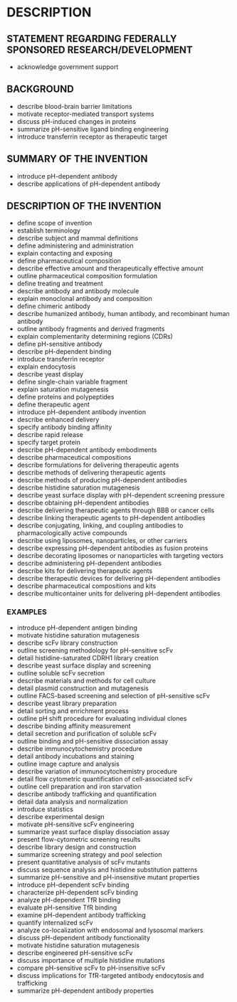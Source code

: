 # DESCRIPTION

## STATEMENT REGARDING FEDERALLY SPONSORED RESEARCH/DEVELOPMENT

- acknowledge government support

## BACKGROUND

- describe blood-brain barrier limitations
- motivate receptor-mediated transport systems
- discuss pH-induced changes in proteins
- summarize pH-sensitive ligand binding engineering
- introduce transferrin receptor as therapeutic target

## SUMMARY OF THE INVENTION

- introduce pH-dependent antibody
- describe applications of pH-dependent antibody

## DESCRIPTION OF THE INVENTION

- define scope of invention
- establish terminology
- describe subject and mammal definitions
- define administering and administration
- explain contacting and exposing
- define pharmaceutical composition
- describe effective amount and therapeutically effective amount
- outline pharmaceutical composition formulation
- define treating and treatment
- describe antibody and antibody molecule
- explain monoclonal antibody and composition
- define chimeric antibody
- describe humanized antibody, human antibody, and recombinant human antibody
- outline antibody fragments and derived fragments
- explain complementarity determining regions (CDRs)
- define pH-sensitive antibody
- describe pH-dependent binding
- introduce transferrin receptor
- explain endocytosis
- describe yeast display
- define single-chain variable fragment
- explain saturation mutagenesis
- define proteins and polypeptides
- define therapeutic agent
- introduce pH-dependent antibody invention
- describe enhanced delivery
- specify antibody binding affinity
- describe rapid release
- specify target protein
- describe pH-dependent antibody embodiments
- describe pharmaceutical compositions
- describe formulations for delivering therapeutic agents
- describe methods of delivering therapeutic agents
- describe methods of producing pH-dependent antibodies
- describe histidine saturation mutagenesis
- describe yeast surface display with pH-dependent screening pressure
- describe obtaining pH-dependent antibodies
- describe delivering therapeutic agents through BBB or cancer cells
- describe linking therapeutic agents to pH-dependent antibodies
- describe conjugating, linking, and coupling antibodies to pharmacologically active compounds
- describe using liposomes, nanoparticles, or other carriers
- describe expressing pH-dependent antibodies as fusion proteins
- describe decorating liposomes or nanoparticles with targeting vectors
- describe administering pH-dependent antibodies
- describe kits for delivering therapeutic agents
- describe therapeutic devices for delivering pH-dependent antibodies
- describe pharmaceutical compositions and kits
- describe multicontainer units for delivering pH-dependent antibodies

### EXAMPLES

- introduce pH-dependent antigen binding
- motivate histidine saturation mutagenesis
- describe scFv library construction
- outline screening methodology for pH-sensitive scFv
- detail histidine-saturated CDRH1 library creation
- describe yeast surface display and screening
- outline soluble scFv secretion
- describe materials and methods for cell culture
- detail plasmid construction and mutagenesis
- outline FACS-based screening and selection of pH-sensitive scFv
- describe yeast library preparation
- detail sorting and enrichment process
- outline pH shift procedure for evaluating individual clones
- describe binding affinity measurement
- detail secretion and purification of soluble scFv
- outline binding and pH-sensitive dissociation assay
- describe immunocytochemistry procedure
- detail antibody incubations and staining
- outline image capture and analysis
- describe variation of immunocytochemistry procedure
- detail flow cytometric quantification of cell-associated scFv
- outline cell preparation and iron starvation
- describe antibody trafficking and quantification
- detail data analysis and normalization
- introduce statistics
- describe experimental design
- motivate pH-sensitive scFv engineering
- summarize yeast surface display dissociation assay
- present flow-cytometric screening results
- describe library design and construction
- summarize screening strategy and pool selection
- present quantitative analysis of scFv mutants
- discuss sequence analysis and histidine substitution patterns
- summarize pH-sensitive and pH-insensitive mutant properties
- introduce pH-dependent scFv binding
- characterize pH-dependent scFv binding
- analyze pH-dependent TfR binding
- evaluate pH-sensitive TfR binding
- examine pH-dependent antibody trafficking
- quantify internalized scFv
- analyze co-localization with endosomal and lysosomal markers
- discuss pH-dependent antibody functionality
- motivate histidine saturation mutagenesis
- describe engineered pH-sensitive scFv
- discuss importance of multiple histidine mutations
- compare pH-sensitive scFv to pH-insensitive scFv
- discuss implications for TfR-targeted antibody endocytosis and trafficking
- summarize pH-dependent antibody properties

